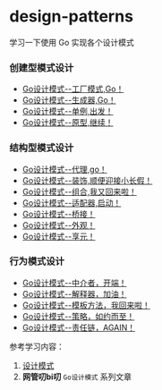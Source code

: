# design-patterns
学习一下使用 Go 实现各个设计模式


### 创建型模式设计
+ [Go设计模式--工厂模式,Go！](https://github.com/hd2yao/design-patterns/tree/main/creational-patterns/factory)
+ [Go设计模式--生成器,Go！](https://github.com/hd2yao/design-patterns/tree/main/creational-patterns/builder)
+ [Go设计模式--单例,出发！](https://github.com/hd2yao/design-patterns/tree/main/creational-patterns/singleton)
+ [Go设计模式--原型,继续！](https://github.com/hd2yao/design-patterns/tree/main/creational-patterns/prototype)

### 结构型模式设计
+ [Go设计模式--代理,go！](https://github.com/hd2yao/design-patterns/tree/main/structural-patterns/proxy)
+ [Go设计模式--装饰,顺便迎接小长假！](https://github.com/hd2yao/design-patterns/tree/main/structural-patterns/decorator)
+ [Go设计模式--组合,我又回来啦！](https://github.com/hd2yao/design-patterns/tree/main/structural-patterns/composite)
+ [Go设计模式--适配器,启动！](https://github.com/hd2yao/design-patterns/tree/main/structural-patterns/adapter)
+ [Go设计模式--桥接！](https://github.com/hd2yao/design-patterns/tree/main/structural-patterns/bridge)
+ [Go设计模式--外观！](https://github.com/hd2yao/design-patterns/tree/main/structural-patterns/facade)
+ [Go设计模式--享元！](https://github.com/hd2yao/design-patterns/tree/main/structural-patterns/flyweight)

### 行为模式设计
+ [Go设计模式--中介者，开端！](https://github.com/hd2yao/design-patterns/tree/main/behavioral-patterns/mediator)
+ [Go设计模式--解释器，加油！](https://github.com/hd2yao/design-patterns/tree/main/behavioral-patterns/interpreter)
+ [Go设计模式--模板方法，我回来啦！](https://github.com/hd2yao/design-patterns/tree/main/behavioral-patterns/template)
+ [Go设计模式--策略，如约而至！](https://github.com/hd2yao/design-patterns/tree/main/behavioral-patterns/strategy)
+ [Go设计模式--责任链，AGAIN！](https://github.com/hd2yao/design-patterns/tree/main/behavioral-patterns/chain-of-command)

参考学习内容：
1. [设计模式](https://refactoringguru.cn/design-patterns)
2. **网管叨bi叨** `Go设计模式` 系列文章